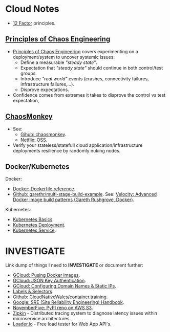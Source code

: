 Cloud Notes
===========

* [12 Factor] principles.

[Principles of Chaos Engineering]
---------------------------------

* [Principles of Chaos Engineering] covers experimenting on a deployment/system
  to uncover systemic issues:
    * Define a measurable _"steady state"_.
    * Expectation that _"steady state"_ should continue in both control/test
      groups.
    * Introduce _"real world"_ events (crashes, connectivity failures,
      infrastructure failures,...).
    * Disprove expectations.
* Confidence comes from extremes it takes to disprove the control vs test
  expectation,

[ChaosMonkey]
-------------

* See:
    * [Gihub: chaosmonkey].
    * [Netflix: OSS].
* Verify your stateless/statefull cloud application/infrastructure deployments
  resilience by randomly nuking nodes.

Docker/Kubernetes
-----------------

Docker:

* [Docker: Dockerfile reference].
* [Github: garethr/multi-stage-build-example]. See: [Velocity: Advanced Docker
  image build patterns (Gareth Rushgrove, Docker)].

Kubernetes:

* [Kubernetes Basics].
* [Kubernetes Deployment].
* [Kubernetes Service].

INVESTIGATE
===========

Link dump of things I need to **INVESTIGATE** or document further:

* [GCloud: Pusing Docker images].
* [GCloud: JSON Key Authentication].
* [GCloud: Configuring Domain Names & Static IPs].
* [Labels & Selectors].
* [Github: CloudNativeWales/container.training].
* [Google: SRE (Site Reliability Engineering) Handbook].
* [NovemberFive: PyPI repo on AWS S3].
* [Zipkin] - Distributed tracing system to diagnose latency issues within
  microservice architectures.
* [Loader.io] - Free load tester for Web App API's.


[12 Factor]: https://12factor.net
[Principles of Chaos Engineering]: http://principlesofchaos.org

[ChaosMonkey]: https://netflix.github.io/chaosmonkey/
[Gihub: chaosmonkey]: https://github.com/netflix/chaosmonkey
[Netflix: OSS]: https://netflix.github.io

[GCloud: Pusing Docker images]: https://cloud.google.com/container-registry/docs/pushing-and-pulling
[GCloud: JSON Key Authentication]: https://cloud.google.com/container-registry/docs/advanced-authentication#using_a_json_key_file
[GCloud: Configuring Domain Names & Static IPs]: https://cloud.google.com/kubernetes-engine/docs/tutorials/configuring-domain-name-static-ip#step_2a_using_a_service
[Kubernetes Basics]: https://kubernetes.io/docs/tutorials/kubernetes-basics/
[Kubernetes Deployment]: https://kubernetes.io/docs/concepts/workloads/controllers/deployment/
[Kubernetes Service]: https://kubernetes.io/docs/concepts/services-networking/service/
[Labels & Selectors]: https://kubernetes.io/docs/concepts/overview/working-with-objects/labels/
[Github: CloudNativeWales/container.training]: https://github.com/cloudnativewales/container.training
[Google: SRE (Site Reliability Engineering) Handbook]: https://landing.google.com/sre/sre-book/toc/
[NovemberFive: PyPI repo on AWS S3]: https://novemberfive.co/blog/opensource-pypi-package-repository-tutorial/
[Docker: Dockerfile reference]: https://docs.docker.com/engine/reference/builder/
[Github: garethr/multi-stage-build-example]: https://github.com/garethr/multi-stage-build-example
[Velocity: Advanced Docker image build patterns (Gareth Rushgrove, Docker)]: conferences/2018-11-01_oreilly_velocity_devops_conference.md#advanced-docker-image-build-patterns-gareth-rushgrove-docker
[Zipkin]: https://zipkin.io
[Loader.io]: https://loader.io
